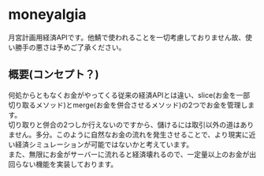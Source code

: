 # moneyalgia
月宮計画用経済APIです。他鯖で使われることを一切考慮しておりません故、使い勝手の悪さは予めご了承ください。
## 概要(コンセプト？)
何処からともなくお金がやってくる従来の経済APIとは違い、slice(お金を一部切り取るメソッド)とmerge(お金を併合させるメソッド)の2つでお金を管理します。  
切り取りと併合の2つしか行えないのですから、儲けるには取引以外の道はありません。多分。このように自然なお金の流れを発生させることで、より現実に近い経済シミュレーションが可能ではないかと考えています。  
また、無限にお金がサーバーに流れると経済壊れるので、一定量以上のお金が出回らない機能を実装しております。
